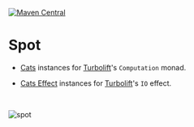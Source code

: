 [![Maven Central](https://maven-badges.herokuapp.com/maven-central/io.github.marcinzh/spot-core_3/badge.svg)](https://maven-badges.herokuapp.com/maven-central/io.github.marcinzh/spot-core_3)

# Spot

- [Cats](https://github.com/typelevel/cats) instances for [Turbolift](https://github.com/marcinzh/turbolift)'s `Computation` monad. 

- [Cats Effect](https://github.com/typelevel/cats-effect) instances for [Turbolift](https://github.com/marcinzh/turbolift)'s `IO` effect. 

&nbsp;

![spot](https://github.com/marcinzh/spot/assets/29376956/073cf951-35bc-4002-818b-2e0ed1eaec78)


